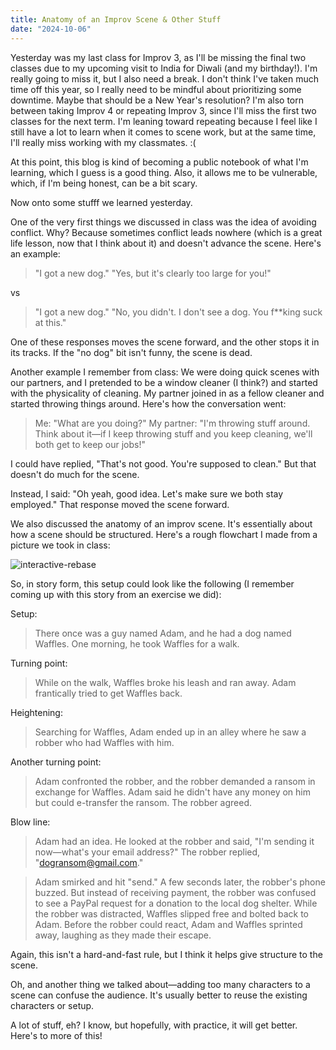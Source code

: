 ```yaml
---
title: Anatomy of an Improv Scene & Other Stuff
date: "2024-10-06"
---
```


Yesterday was my last class for Improv 3, as I'll be missing the final two classes due to my upcoming visit to India for Diwali (and my birthday!). I'm really going to miss it, but I also need a break. I don't think I've taken much time off this year, so I really need to be mindful about prioritizing some downtime. Maybe that should be a New Year's resolution? I'm also torn between taking Improv 4 or repeating Improv 3, since I'll miss the first two classes for the next term. I'm leaning toward repeating because I feel like I still have a lot to learn when it comes to scene work, but at the same time, I'll really miss working with my classmates. :(

At this point, this blog is kind of becoming a public notebook of what I'm learning, which I guess is a good thing. Also, it allows me to be vulnerable, which, if I'm being honest, can be a bit scary.

Now onto some stufff we learned yesterday.

One of the very first things we discussed in class was the idea of avoiding conflict. Why? Because sometimes conflict leads nowhere (which is a great life lesson, now that I think about it) and doesn't advance the scene. Here's an example:

> "I got a new dog."
> "Yes, but it's clearly too large for you!"

vs

> "I got a new dog."
> "No, you didn't. I don't see a dog. You f**king suck at this."

One of these responses moves the scene forward, and the other stops it in its tracks. If the "no dog" bit isn't funny, the scene is dead.

Another example I remember from class: We were doing quick scenes with our partners, and I pretended to be a window cleaner (I think?) and started with the physicality of cleaning. My partner joined in as a fellow cleaner and started throwing things around. Here's how the conversation went:

> Me: "What are you doing?"
> My partner: "I'm throwing stuff around. Think about it—if I keep throwing stuff and you keep cleaning, we'll both get to keep our jobs!"

I could have replied, "That's not good. You're supposed to clean." But that doesn't do much for the scene.

Instead, I said: "Oh yeah, good idea. Let's make sure we both stay employed." That response moved the scene forward.

We also discussed the anatomy of an improv scene. It's essentially about how a scene should be structured. Here's a rough flowchart I made from a picture we took in class:

![interactive-rebase](/images/anatomy-of-an-improv-scene.png)

So, in story form, this setup could look like the following (I remember coming up with this story from an exercise we did):

Setup:

> There once was a guy named Adam, and he had a dog named Waffles. One morning, he took Waffles for a walk.

Turning point:

> While on the walk, Waffles broke his leash and ran away. Adam frantically tried to get Waffles back.

Heightening:

> Searching for Waffles, Adam ended up in an alley where he saw a robber who had Waffles with him.

Another turning point:

> Adam confronted the robber, and the robber demanded a ransom in exchange for Waffles. Adam said he didn't have any money on him but could e-transfer the ransom. The robber agreed.

Blow line:

> Adam had an idea. He looked at the robber and said, "I'm sending it now—what's your email address?" The robber replied, "dogransom@gmail.com."

> Adam smirked and hit "send." A few seconds later, the robber's phone buzzed. But instead of receiving payment, the robber was confused to see a PayPal request for a donation to the local dog shelter. While the robber was distracted, Waffles slipped free and bolted back to Adam. Before the robber could react, Adam and Waffles sprinted away, laughing as they made their escape.

Again, this isn't a hard-and-fast rule, but I think it helps give structure to the scene.

Oh, and another thing we talked about—adding too many characters to a scene can confuse the audience. It's usually better to reuse the existing characters or setup.

A lot of stuff, eh? I know, but hopefully, with practice, it will get better. Here's to more of this!
